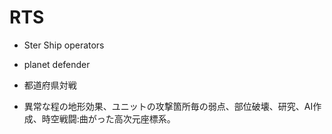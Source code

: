# RTS
- Ster Ship operators
- planet defender
- 都道府県対戦

- 異常な程の地形効果、ユニットの攻撃箇所毎の弱点、部位破壊、研究、AI作成、時空戦闘:曲がった高次元座標系。
